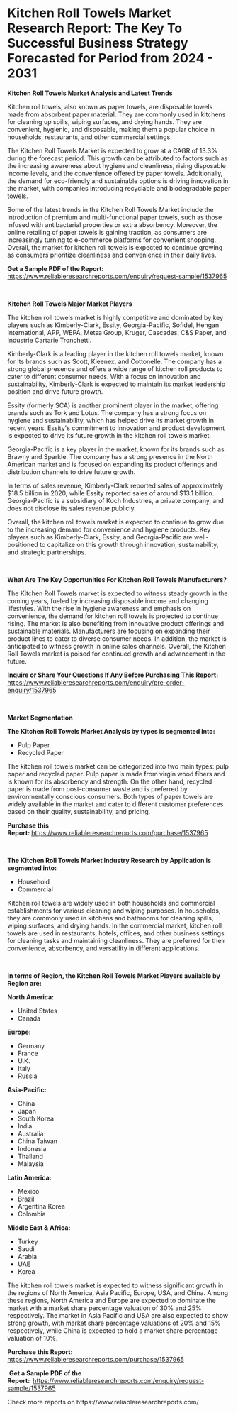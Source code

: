 <p><h1>Kitchen Roll Towels Market Research Report: The Key To Successful Business Strategy Forecasted for Period from 2024 - 2031</h1></p><p><strong>Kitchen Roll Towels Market Analysis and Latest Trends</strong></p>
<p><p>Kitchen roll towels, also known as paper towels, are disposable towels made from absorbent paper material. They are commonly used in kitchens for cleaning up spills, wiping surfaces, and drying hands. They are convenient, hygienic, and disposable, making them a popular choice in households, restaurants, and other commercial settings.</p><p>The Kitchen Roll Towels Market is expected to grow at a CAGR of 13.3% during the forecast period. This growth can be attributed to factors such as the increasing awareness about hygiene and cleanliness, rising disposable income levels, and the convenience offered by paper towels. Additionally, the demand for eco-friendly and sustainable options is driving innovation in the market, with companies introducing recyclable and biodegradable paper towels.</p><p>Some of the latest trends in the Kitchen Roll Towels Market include the introduction of premium and multi-functional paper towels, such as those infused with antibacterial properties or extra absorbency. Moreover, the online retailing of paper towels is gaining traction, as consumers are increasingly turning to e-commerce platforms for convenient shopping. Overall, the market for kitchen roll towels is expected to continue growing as consumers prioritize cleanliness and convenience in their daily lives.</p></p>
<p><strong>Get a Sample PDF of the Report:&nbsp;</strong> <a href="https://www.reliableresearchreports.com/enquiry/request-sample/1537965">https://www.reliableresearchreports.com/enquiry/request-sample/1537965</a></p>
<p>&nbsp;</p>
<p><strong>Kitchen Roll Towels Major Market Players</strong></p>
<p><p>The kitchen roll towels market is highly competitive and dominated by key players such as Kimberly-Clark, Essity, Georgia-Pacific, Sofidel, Hengan International, APP, WEPA, Metsa Group, Kruger, Cascades, C&S Paper, and Industrie Cartarie Tronchetti.</p><p>Kimberly-Clark is a leading player in the kitchen roll towels market, known for its brands such as Scott, Kleenex, and Cottonelle. The company has a strong global presence and offers a wide range of kitchen roll products to cater to different consumer needs. With a focus on innovation and sustainability, Kimberly-Clark is expected to maintain its market leadership position and drive future growth.</p><p>Essity (formerly SCA) is another prominent player in the market, offering brands such as Tork and Lotus. The company has a strong focus on hygiene and sustainability, which has helped drive its market growth in recent years. Essity's commitment to innovation and product development is expected to drive its future growth in the kitchen roll towels market.</p><p>Georgia-Pacific is a key player in the market, known for its brands such as Brawny and Sparkle. The company has a strong presence in the North American market and is focused on expanding its product offerings and distribution channels to drive future growth.</p><p>In terms of sales revenue, Kimberly-Clark reported sales of approximately $18.5 billion in 2020, while Essity reported sales of around $13.1 billion. Georgia-Pacific is a subsidiary of Koch Industries, a private company, and does not disclose its sales revenue publicly.</p><p>Overall, the kitchen roll towels market is expected to continue to grow due to the increasing demand for convenience and hygiene products. Key players such as Kimberly-Clark, Essity, and Georgia-Pacific are well-positioned to capitalize on this growth through innovation, sustainability, and strategic partnerships.</p></p>
<p>&nbsp;</p>
<p><strong>What Are The Key Opportunities For Kitchen Roll Towels Manufacturers?</strong></p>
<p><p>The Kitchen Roll Towels market is expected to witness steady growth in the coming years, fueled by increasing disposable income and changing lifestyles. With the rise in hygiene awareness and emphasis on convenience, the demand for kitchen roll towels is projected to continue rising. The market is also benefiting from innovative product offerings and sustainable materials. Manufacturers are focusing on expanding their product lines to cater to diverse consumer needs. In addition, the market is anticipated to witness growth in online sales channels. Overall, the Kitchen Roll Towels market is poised for continued growth and advancement in the future.</p></p>
<p><strong>Inquire or Share Your Questions If Any Before Purchasing This Report:</strong> <a href="https://www.reliableresearchreports.com/enquiry/pre-order-enquiry/1537965">https://www.reliableresearchreports.com/enquiry/pre-order-enquiry/1537965</a></p>
<p>&nbsp;</p>
<p><strong>Market Segmentation</strong></p>
<p><strong>The Kitchen Roll Towels Market Analysis by types is segmented into:</strong></p>
<p><ul><li>Pulp Paper</li><li>Recycled Paper</li></ul></p>
<p><p>The kitchen roll towels market can be categorized into two main types: pulp paper and recycled paper. Pulp paper is made from virgin wood fibers and is known for its absorbency and strength. On the other hand, recycled paper is made from post-consumer waste and is preferred by environmentally conscious consumers. Both types of paper towels are widely available in the market and cater to different customer preferences based on their quality, sustainability, and pricing.</p></p>
<p><strong>Purchase this Report:&nbsp;</strong><a href="https://www.reliableresearchreports.com/purchase/1537965">https://www.reliableresearchreports.com/purchase/1537965</a></p>
<p>&nbsp;</p>
<p><strong>The Kitchen Roll Towels Market Industry Research by Application is segmented into:</strong></p>
<p><ul><li>Household</li><li>Commercial</li></ul></p>
<p><p>Kitchen roll towels are widely used in both households and commercial establishments for various cleaning and wiping purposes. In households, they are commonly used in kitchens and bathrooms for cleaning spills, wiping surfaces, and drying hands. In the commercial market, kitchen roll towels are used in restaurants, hotels, offices, and other business settings for cleaning tasks and maintaining cleanliness. They are preferred for their convenience, absorbency, and versatility in different applications.</p></p>
<p>&nbsp;</p>
<p><strong>In terms of Region, the Kitchen Roll Towels Market Players available by Region are:</strong></p>
<p>
    <p> <strong> North America: </strong>
        <ul>
            <li>United States</li>
            <li>Canada</li>
        </ul>
        </p> 
    <p> <strong> Europe: </strong>
        <ul>
            <li>Germany</li>
            <li>France</li>
            <li>U.K.</li>
            <li>Italy</li>
            <li>Russia</li>
        </ul>
        </p> 
    <p> <strong> Asia-Pacific: </strong>
        <ul>
            <li>China</li>
            <li>Japan</li>
            <li>South Korea</li>
            <li>India</li>
            <li>Australia</li>
            <li>China Taiwan</li>
            <li>Indonesia</li>
            <li>Thailand</li>
            <li>Malaysia</li>
        </ul>
        </p> 
    <p> <strong> Latin America: </strong>
        <ul>
            <li>Mexico</li>
            <li>Brazil</li>
            <li>Argentina Korea</li>
            <li>Colombia</li>
        </ul>
        </p> 
    <p> <strong> Middle East & Africa: </strong>
        <ul>
            <li>Turkey</li>
            <li>Saudi</li>
            <li>Arabia</li>
            <li>UAE</li>
            <li>Korea</li>
        </ul>
    </p>
    </p>
<p><p>The kitchen roll towels market is expected to witness significant growth in the regions of North America, Asia Pacific, Europe, USA, and China. Among these regions, North America and Europe are expected to dominate the market with a market share percentage valuation of 30% and 25% respectively. The market in Asia Pacific and USA are also expected to show strong growth, with market share percentage valuations of 20% and 15% respectively, while China is expected to hold a market share percentage valuation of 10%.</p></p>
<p><strong>Purchase this Report: </strong><a href="https://www.reliableresearchreports.com/purchase/1537965">https://www.reliableresearchreports.com/purchase/1537965</a></p>
<p>&nbsp;<strong>Get a Sample PDF of the Report:&nbsp;&nbsp;</strong><a href="https://www.reliableresearchreports.com/enquiry/request-sample/1537965">https://www.reliableresearchreports.com/enquiry/request-sample/1537965</a></p>
<p><strong></strong></p>
<p>Check more reports on https://www.reliableresearchreports.com/</p>